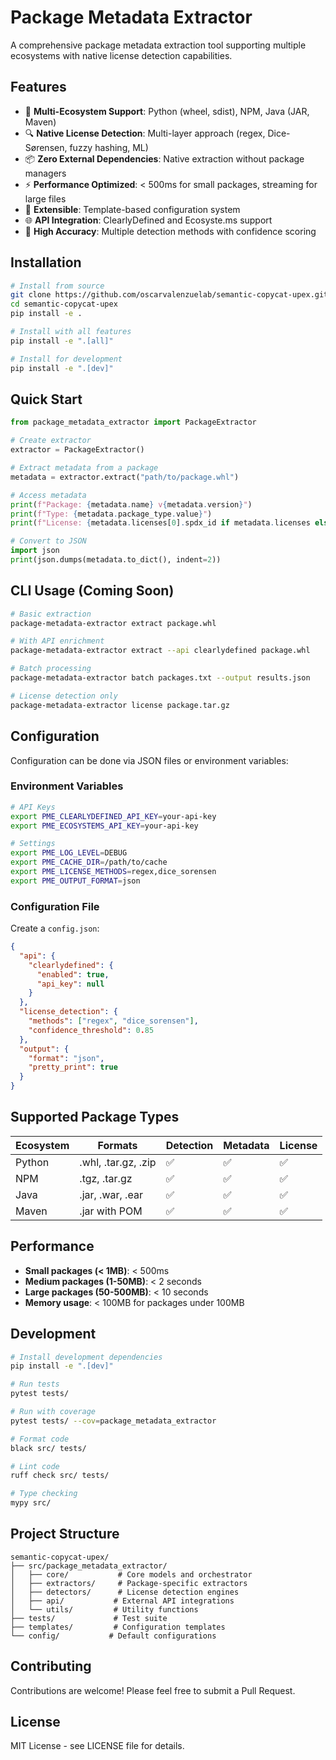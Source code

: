 # Package Metadata Extractor

A comprehensive package metadata extraction tool supporting multiple ecosystems with native license detection capabilities.

## Features

- 🚀 **Multi-Ecosystem Support**: Python (wheel, sdist), NPM, Java (JAR, Maven)
- 🔍 **Native License Detection**: Multi-layer approach (regex, Dice-Sørensen, fuzzy hashing, ML)
- 📦 **Zero External Dependencies**: Native extraction without package managers
- ⚡ **Performance Optimized**: < 500ms for small packages, streaming for large files
- 🔧 **Extensible**: Template-based configuration system
- 🌐 **API Integration**: ClearlyDefined and Ecosyste.ms support
- 🎯 **High Accuracy**: Multiple detection methods with confidence scoring

## Installation

```bash
# Install from source
git clone https://github.com/oscarvalenzuelab/semantic-copycat-upex.git
cd semantic-copycat-upex
pip install -e .

# Install with all features
pip install -e ".[all]"

# Install for development
pip install -e ".[dev]"
```

## Quick Start

```python
from package_metadata_extractor import PackageExtractor

# Create extractor
extractor = PackageExtractor()

# Extract metadata from a package
metadata = extractor.extract("path/to/package.whl")

# Access metadata
print(f"Package: {metadata.name} v{metadata.version}")
print(f"Type: {metadata.package_type.value}")
print(f"License: {metadata.licenses[0].spdx_id if metadata.licenses else 'Unknown'}")

# Convert to JSON
import json
print(json.dumps(metadata.to_dict(), indent=2))
```

## CLI Usage (Coming Soon)

```bash
# Basic extraction
package-metadata-extractor extract package.whl

# With API enrichment
package-metadata-extractor extract --api clearlydefined package.whl

# Batch processing
package-metadata-extractor batch packages.txt --output results.json

# License detection only
package-metadata-extractor license package.tar.gz
```

## Configuration

Configuration can be done via JSON files or environment variables:

### Environment Variables

```bash
# API Keys
export PME_CLEARLYDEFINED_API_KEY=your-api-key
export PME_ECOSYSTEMS_API_KEY=your-api-key

# Settings
export PME_LOG_LEVEL=DEBUG
export PME_CACHE_DIR=/path/to/cache
export PME_LICENSE_METHODS=regex,dice_sorensen
export PME_OUTPUT_FORMAT=json
```

### Configuration File

Create a `config.json`:

```json
{
  "api": {
    "clearlydefined": {
      "enabled": true,
      "api_key": null
    }
  },
  "license_detection": {
    "methods": ["regex", "dice_sorensen"],
    "confidence_threshold": 0.85
  },
  "output": {
    "format": "json",
    "pretty_print": true
  }
}
```

## Supported Package Types

| Ecosystem | Formats | Detection | Metadata | License |
|-----------|---------|-----------|----------|---------|
| Python | .whl, .tar.gz, .zip | ✅ | ✅ | ✅ |
| NPM | .tgz, .tar.gz | ✅ | ✅ | ✅ |
| Java | .jar, .war, .ear | ✅ | ✅ | ✅ |
| Maven | .jar with POM | ✅ | ✅ | ✅ |

## Performance

- **Small packages (< 1MB)**: < 500ms
- **Medium packages (1-50MB)**: < 2 seconds
- **Large packages (50-500MB)**: < 10 seconds
- **Memory usage**: < 100MB for packages under 100MB

## Development

```bash
# Install development dependencies
pip install -e ".[dev]"

# Run tests
pytest tests/

# Run with coverage
pytest tests/ --cov=package_metadata_extractor

# Format code
black src/ tests/

# Lint code
ruff check src/ tests/

# Type checking
mypy src/
```

## Project Structure

```
semantic-copycat-upex/
├── src/package_metadata_extractor/
│   ├── core/           # Core models and orchestrator
│   ├── extractors/     # Package-specific extractors
│   ├── detectors/      # License detection engines
│   ├── api/           # External API integrations
│   └── utils/         # Utility functions
├── tests/             # Test suite
├── templates/         # Configuration templates
└── config/           # Default configurations
```

## Contributing

Contributions are welcome! Please feel free to submit a Pull Request.

## License

MIT License - see LICENSE file for details.